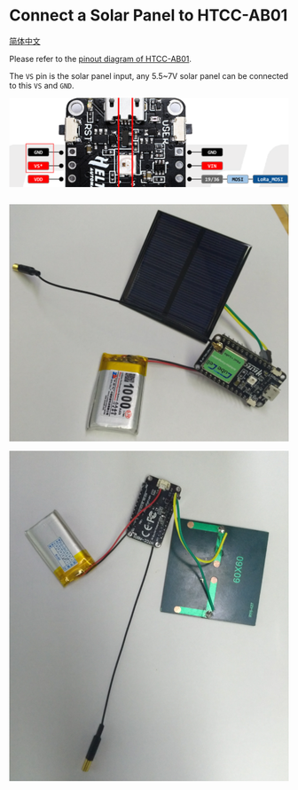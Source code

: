 # Connect a Solar Panel to HTCC-AB01
[简体中文](https://heltec-automation.readthedocs.io/zh_CN/latest/cubecell/htcc-ab01/solar_panel.html)

Please refer to the [pinout diagram of HTCC-AB01](http://resource.heltec.cn/download/CubeCell/DevBoard/HTCC-AB01_PinoutDiagram.pdf).

The `VS` pin is the solar panel input, any 5.5~7V solar panel can be connected to this `VS` and `GND`.

![](img/solar_panel/03.png)

``` Note:: Solar panels can&#39;t be a power source for the whole system, so it must work with a chargeable Li-Po battery. The CubeCell HTCC-AB01 Dev-Board already integrated a battery and solar panel manage system on-board.

```

![](img/solar_panel/01.png)



![](img/solar_panel/02.png)